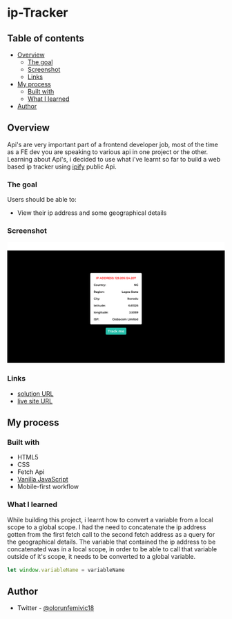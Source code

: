 # ip-Tracker

## Table of contents

- [Overview](#overview)
  - [The goal](#the-goal)
  - [Screenshot](#screenshot)
  - [Links](#links)
- [My process](#my-process)
  - [Built with](#built-with)
  - [What I learned](#what-i-learned)
- [Author](#author)

## Overview

Api's are very important part of a frontend developer job, most of the time as a FE dev you are speaking to various api in one project or the other. Learning about Api's, i decided to use what i've learnt so far to build a web based ip tracker using [ipify](https://ipify.org) public Api. 

### The goal

Users should be able to:

- View their ip address and some geographical details 

### Screenshot

![Screenshot](screenshot/screenshot.png)

### Links

- [solution URL](https://your-solution-url.com)
- [live site URL]( https://clefayomide.github.io/ip-tracker)

## My process

### Built with

- HTML5
- CSS
- Fetch Api
- [Vanilla JavaScript](https://www.javascript.com/)
- Mobile-first workflow

### What I learned

While building this project, i learnt how to convert a variable from a local scope to a global scope. I had the need to concatenate the ip address gotten from the first fetch call to the second fetch address as a query for the geographical details. The variable that contained the ip address to be concatenated was in a local scope, in order to be able to call that variable outside of it's scope, it needs to be converted to a global variable.
```js
let window.variableName = variableName
```

## Author

- Twitter - [@olorunfemivic18](https://www.twitter.com/olorunfemivic18)